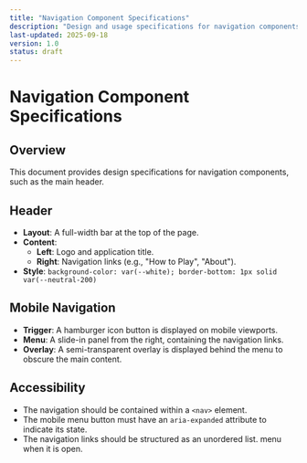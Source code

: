 ```yaml
---
title: "Navigation Component Specifications"
description: "Design and usage specifications for navigation components."
last-updated: 2025-09-18
version: 1.0
status: draft
---
```


# Navigation Component Specifications

## Overview
This document provides design specifications for navigation components, such as the main header.

## Header
- **Layout**: A full-width bar at the top of the page.
- **Content**:
  - **Left**: Logo and application title.
  - **Right**: Navigation links (e.g., "How to Play", "About").
- **Style**: `background-color: var(--white); border-bottom: 1px solid var(--neutral-200)`

## Mobile Navigation
- **Trigger**: A hamburger icon button is displayed on mobile viewports.
- **Menu**: A slide-in panel from the right, containing the navigation links.
- **Overlay**: A semi-transparent overlay is displayed behind the menu to obscure the main content.

## Accessibility
- The navigation should be contained within a `<nav>` element.
- The mobile menu button must have an `aria-expanded` attribute to indicate its state.
- The navigation links should be structured as an unordered list.
menu when it is open.
